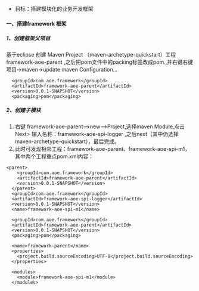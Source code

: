 - 目标：搭建模块化的业务开发框架
####  一、搭建framework 框架
##### 1、创建框架父项目
基于eclipse 创建 Maven Project （maven-archetype-quickstart）工程framework-aoe-parent ,之后把pom文件中的packing标签改成pom.,并右键右键项目->maven->update maven Configuration...  
```language
  <groupId>com.aoe.framework</groupId>
  <artifactId>framework-aoe-parent</artifactId>
  <version>0.0.1-SNAPSHOT</version>
  <packaging>pom</packaging>
```
##### 2、创建子模块
1. 右键 framework-aoe-parent-->new-->Project,选择maven Module,点击 Next> 输入名称：framework-aoe-spi-logger ,之后next（其中仍选择maven-archetype-quickstart），最后完成。
2. 此时可发现相邻工程：framework-aoe-parent、framework-aoe-spi-m1，其中两个工程重点pom.xml内容：
```language
<parent>
    <groupId>com.aoe.framework</groupId>
    <artifactId>framework-aoe-parent</artifactId>
    <version>0.0.1-SNAPSHOT</version>
  </parent>
  <groupId>com.aoe.framework</groupId>
  <artifactId>framework-aoe-spi-logger</artifactId>
  <version>0.0.1-SNAPSHOT</version>
  <name>framework-aoe-spi-m1</name>
```
```language
  <groupId>com.aoe.framework</groupId>
  <artifactId>framework-aoe-parent</artifactId>
  <version>0.0.1-SNAPSHOT</version>
  <packaging>pom</packaging>

  <name>framework-parent</name>
  <properties>
    <project.build.sourceEncoding>UTF-8</project.build.sourceEncoding>
  </properties>

  <modules>
    <module>framework-aoe-spi-m1</module>
  </modules>
```


